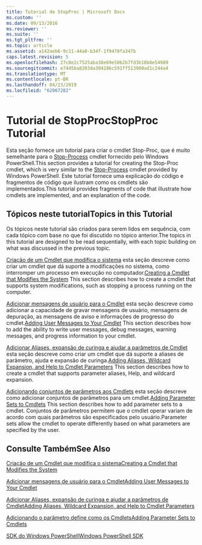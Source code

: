 ```yaml
---
title: Tutorial de StopProc | Microsoft Docs
ms.custom: ''
ms.date: 09/13/2016
ms.reviewer: ''
ms.suite: ''
ms.tgt_pltfrm: ''
ms.topic: article
ms.assetid: a142aeb6-9c11-44a0-b34f-1f9470fa347b
caps.latest.revision: 5
ms.openlocfilehash: 27c8e2c7525aba38e69e50b2b7fd3b18b8e54989
ms.sourcegitcommit: e7445ba8203da304286c591ff513900ad1c244a4
ms.translationtype: MT
ms.contentlocale: pt-BR
ms.lasthandoff: 04/23/2019
ms.locfileid: "62067282"
---
```

# <a name="stopproc-tutorial"></a><span data-ttu-id="c1804-102">Tutorial de StopProc</span><span class="sxs-lookup"><span data-stu-id="c1804-102">StopProc Tutorial</span></span>

<span data-ttu-id="c1804-103">Esta seção fornece um tutorial para criar o cmdlet Stop-Proc, que é muito semelhante para o [Stop-Process](/powershell/module/Microsoft.PowerShell.Management/Stop-Process) cmdlet fornecido pelo Windows PowerShell.</span><span class="sxs-lookup"><span data-stu-id="c1804-103">This section provides a tutorial for creating the Stop-Proc cmdlet, which is very similar to the [Stop-Process](/powershell/module/Microsoft.PowerShell.Management/Stop-Process) cmdlet provided by Windows PowerShell.</span></span> <span data-ttu-id="c1804-104">Este tutorial fornece uma explicação do código e fragmentos de código que ilustram como os cmdlets são implementados.</span><span class="sxs-lookup"><span data-stu-id="c1804-104">This tutorial provides fragments of code that illustrate how cmdlets are implemented, and an explanation of the code.</span></span>

## <a name="topics-in-this-tutorial"></a><span data-ttu-id="c1804-105">Tópicos neste tutorial</span><span class="sxs-lookup"><span data-stu-id="c1804-105">Topics in this Tutorial</span></span>

<span data-ttu-id="c1804-106">Os tópicos neste tutorial são criados para serem lidos em sequência, com cada tópico com base no que foi discutido no tópico anterior.</span><span class="sxs-lookup"><span data-stu-id="c1804-106">The topics in this tutorial are designed to be read sequentially, with each topic building on what was discussed in the previous topic.</span></span>

<span data-ttu-id="c1804-107">[Criação de um Cmdlet que modifica o sistema](./creating-a-cmdlet-that-modifies-the-system.md) esta seção descreve como criar um cmdlet que dá suporte a modificações no sistema, como interromper um processo em execução no computador.</span><span class="sxs-lookup"><span data-stu-id="c1804-107">[Creating a Cmdlet that Modifies the System](./creating-a-cmdlet-that-modifies-the-system.md) This section describes how to create a cmdlet that supports system modifications, such as stopping a process running on the computer.</span></span>

<span data-ttu-id="c1804-108">[Adicionar mensagens de usuário para o Cmdlet](./adding-user-messages-to-your-cmdlet.md) esta seção descreve como adicionar a capacidade de gravar mensagens de usuário, mensagens de depuração, as mensagens de aviso e informações de progresso do cmdlet.</span><span class="sxs-lookup"><span data-stu-id="c1804-108">[Adding User Messages to Your Cmdlet](./adding-user-messages-to-your-cmdlet.md) This section describes how to add the ability to write user messages, debug messages, warning messages, and progress information to your cmdlet.</span></span>

<span data-ttu-id="c1804-109">[Adicionar Aliases, expansão de curinga e ajudar a parâmetros de Cmdlet](./adding-aliases-wildcard-expansion-and-help-to-cmdlet-parameters.md) esta seção descreve como criar um cmdlet que dá suporte a aliases de parâmetro, ajuda e expansão de curinga.</span><span class="sxs-lookup"><span data-stu-id="c1804-109">[Adding Aliases, Wildcard Expansion, and Help to Cmdlet Parameters](./adding-aliases-wildcard-expansion-and-help-to-cmdlet-parameters.md) This section describes how to create a cmdlet that supports parameter aliases, Help, and wildcard expansion.</span></span>

<span data-ttu-id="c1804-110">[Adicionando conjuntos de parâmetros aos Cmdlets](./adding-parameter-sets-to-a-cmdlet.md) esta seção descreve como adicionar conjuntos de parâmetros para um cmdlet.</span><span class="sxs-lookup"><span data-stu-id="c1804-110">[Adding Parameter Sets to Cmdlets](./adding-parameter-sets-to-a-cmdlet.md) This section describes how to add parameter sets to a cmdlet.</span></span> <span data-ttu-id="c1804-111">Conjuntos de parâmetros permitem que o cmdlet operar variam de acordo com quais parâmetros são especificados pelo usuário.</span><span class="sxs-lookup"><span data-stu-id="c1804-111">Parameter sets allow the cmdlet to operate differently based on what parameters are specified by the user.</span></span>

## <a name="see-also"></a><span data-ttu-id="c1804-112">Consulte Também</span><span class="sxs-lookup"><span data-stu-id="c1804-112">See Also</span></span>

[<span data-ttu-id="c1804-113">Criação de um Cmdlet que modifica o sistema</span><span class="sxs-lookup"><span data-stu-id="c1804-113">Creating a Cmdlet that Modifies the System</span></span>](./creating-a-cmdlet-that-modifies-the-system.md)

[<span data-ttu-id="c1804-114">Adicionar mensagens de usuário para o Cmdlet</span><span class="sxs-lookup"><span data-stu-id="c1804-114">Adding User Messages to Your Cmdlet</span></span>](./adding-user-messages-to-your-cmdlet.md)

[<span data-ttu-id="c1804-115">Adicionar Aliases, expansão de curinga e ajudar a parâmetros de Cmdlet</span><span class="sxs-lookup"><span data-stu-id="c1804-115">Adding Aliases, Wildcard Expansion, and Help to Cmdlet Parameters</span></span>](./adding-aliases-wildcard-expansion-and-help-to-cmdlet-parameters.md)

[<span data-ttu-id="c1804-116">Adicionando o parâmetro define como os Cmdlets</span><span class="sxs-lookup"><span data-stu-id="c1804-116">Adding Parameter Sets to Cmdlets</span></span>](./adding-parameter-sets-to-a-cmdlet.md)

[<span data-ttu-id="c1804-117">SDK do Windows PowerShell</span><span class="sxs-lookup"><span data-stu-id="c1804-117">Windows PowerShell SDK</span></span>](../windows-powershell-reference.md)
